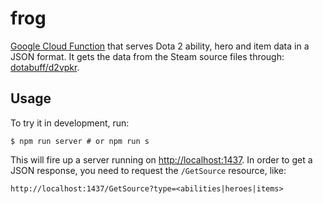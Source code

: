 # frog

[Google Cloud Function](https://cloud.google.com/functions/) that serves Dota 2 ability, hero and item data in a JSON format. It gets the data from the Steam source files through: [dotabuff/d2vpkr](https://github.com/dotabuff/d2vpkr).

## Usage

To try it in development, run:

```
$ npm run server # or npm run s
```

This will fire up a server running on <http://localhost:1437>. In order to get a JSON response, you need to request the `/GetSource` resource, like:

```
http://localhost:1437/GetSource?type=<abilities|heroes|items>
```
